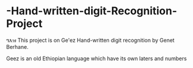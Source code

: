 # -Hand-written-digit-Recognition-Project
ግእዝ
This project is on Ge'ez Hand-written digit recognition by Genet Berhane.

Geez is an old Ethiopian language which have its own laters and numbers
